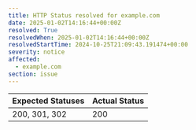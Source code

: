 ```yaml
---
title: HTTP Status resolved for example.com
date: 2025-01-02T14:16:44+00:00Z
resolved: True
resolvedWhen: 2025-01-02T14:16:44+00:00Z
resolvedStartTime: 2024-10-25T21:09:43.191474+00:00
severity: notice
affected:
  - example.com
section: issue
---
```


| Expected Statuses | Actual Status  |
|-------------------|----------------|
| 200, 301, 302 | 200 |
